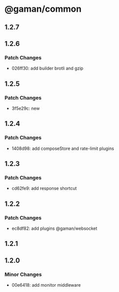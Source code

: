 # @gaman/common

## 1.2.7

## 1.2.6

### Patch Changes

- 026ff30: add builder brotli and gzip

## 1.2.5

### Patch Changes

- 3f5e29c: new

## 1.2.4

### Patch Changes

- 1408d98: add composeStore and rate-limit plugins

## 1.2.3

### Patch Changes

- cd62fe9: add response shortcut

## 1.2.2

### Patch Changes

- ec8df82: add plugins @gaman/websocket

## 1.2.1

## 1.2.0

### Minor Changes

- 00e6418: add monitor middleware
